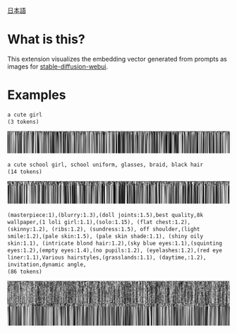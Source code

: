[日本語](README_jp.md)

# What is this?

This extension visualizes the embedding vector generated from prompts as images for [stable-diffusion-webui](https://github.com/AUTOMATIC1111/stable-diffusion-webui).

# Examples

```
a cute girl
(3 tokens)
```

![example 1](images/00.png)

```
a cute school girl, school uniform, glasses, braid, black hair
(14 tokens)
```

![example 2](images/01.png)

```
(masterpiece:1),(blurry:1.3),(doll joints:1.5),best quality,8k wallpaper,(1 loli girl:1.1),(solo:1.15), (flat chest:1.2), (skinny:1.2), (ribs:1.2), (sundress:1.5), off shoulder,(light smile:1.2),(pale skin:1.5), (pale skin shade:1.1), (shiny oily skin:1.1), (intricate blond hair:1.2),(sky blue eyes:1.1),(squinting eyes:1.2),(empty eyes:1.4),(no pupils:1.2), (eyelashes:1.2),(red eye liner:1.1),Various hairstyles,(grasslands:1.1), (daytime,:1.2), invitation,dynamic angle,
(86 tokens)
```

![example 3](images/02.png)
